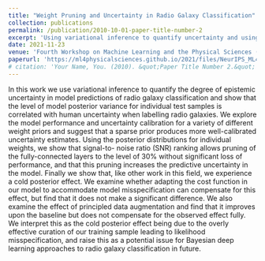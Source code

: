 ```yaml
---
title: "Weight Pruning and Uncertainty in Radio Galaxy Classification"
collection: publications
permalink: /publication/2010-10-01-paper-title-number-2
excerpt: 'Using variational inference to quantify uncertainty and using SNSR and Fisher based ranking for network pruning.'
date: 2021-11-23
venue: 'Fourth Workshop on Machine Learning and the Physical Sciences (NeurIPS 2021)'
paperurl: 'https://ml4physicalsciences.github.io/2021/files/NeurIPS_ML4PS_2021_67.pdf'
# citation: 'Your Name, You. (2010). &quot;Paper Title Number 2.&quot; <i>Journal 1</i>. 1(2).'
---
```

In this work we use variational inference to quantify the degree of epistemic
uncertainty in model predictions of radio galaxy classification and show that
the level of model posterior variance for individual test samples is correlated
with human uncertainty when labelling radio galaxies. We explore the model
performance and uncertainty calibration for a variety of different weight priors and
suggest that a sparse prior produces more well-calibrated uncertainty estimates.
Using the posterior distributions for individual weights, we show that signal-to-
noise ratio (SNR) ranking allows pruning of the fully-connected layers to the level
of 30% without significant loss of performance, and that this pruning increases the
predictive uncertainty in the model. Finally we show that, like other work in this
field, we experience a cold posterior effect. We examine whether adapting the cost
function in our model to accommodate model misspecification can compensate
for this effect, but find that it does not make a significant difference. We also
examine the effect of principled data augmentation and find that it improves upon
the baseline but does not compensate for the observed effect fully. We interpret this
as the cold posterior effect being due to the overly effective curation of our training
sample leading to likelihood misspecification, and raise this as a potential issue for
Bayesian deep learning approaches to radio galaxy classification in future.

<!-- [Download paper here](http://academicpages.github.io/files/paper2.pdf)

Recommended citation: Your Name, You. (2010). "Paper Title Number 2." <i>Journal 1</i>. 1(2). -->